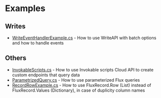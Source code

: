 # Examples

## Writes
- [WriteEventHandlerExample.cs](WriteEventHandlerExample.cs) - How to use WriteAPI with batch options and how to handle events

## Others
- [InvokableScripts.cs](InvokableScripts.cs) - How to use Invokable scripts Cloud API to create custom endpoints that query data
- [ParametrizedQuery.cs](ParametrizedQuery.cs) - How to use parameterized Flux queries
- [RecordRowExample.cs](RecordRowExample.cs) - How to use FluxRecord.Row (List) instead of FluxRecord.Values (Dictionary), 
in case of duplicity column names